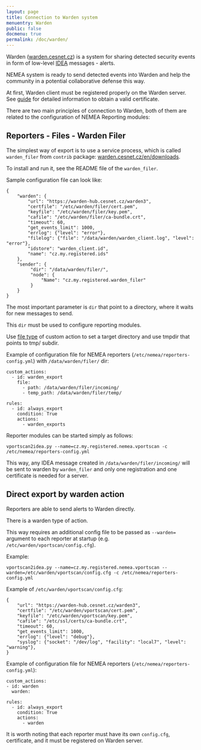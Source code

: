 ```yaml
---
layout: page
title: Connection to Warden system
menuentry: Warden
public: false
docmenu: true
permalink: /doc/warden/
---
```


Warden ([warden.cesnet.cz](https://warden.cesnet.cz//en/index)) is a system for
sharing detected security events in form of low-level [IDEA](idea.cesnet.cz)
messages - alerts.

NEMEA system is ready to send detected events into Warden and help the community in a potential collaborative defense this way.

At first, Warden client must be registered properly on the Warden server.  See
[guide](https://warden.cesnet.cz/en/participation) for detailed information to
obtain a valid certificate.

There are two main principles of connection to Warden, both of them are related to the configuration of NEMEA Reporting modules:

## Reporters - Files - Warden Filer

The simplest way of export is to use a service process, which is called `warden_filer` from `contrib` package: [warden.cesnet.cz/en/downloads](https://warden.cesnet.cz/en/downloads).

To install and run it, see the README file of the `warden_filer`.

Sample configuration file can look like:

```
{
    "warden": {
        "url": "https://warden-hub.cesnet.cz/warden3",
        "certfile": "/etc/warden/filer/cert.pem",
        "keyfile": "/etc/warden/filer/key.pem",
        "cafile": "/etc/warden/filer/ca-bundle.crt",
        "timeout": 60,
        "get_events_limit": 1000,
        "errlog": {"level": "error"},
        "filelog": {"file": "/data/warden/warden_client.log", "level": "error"},
        "idstore": "warden_client.id",
        "name": "cz.my.registered.ids"
    },
    "sender": {
         "dir": "/data/warden/filer/",
         "node": {
             "Name": "cz.my.registered.warden_filer"
         }
    }
}
```

The most important parameter is `dir` that point to a directory, where it waits for new messages to send.

This `dir` must be used to configure reporting modules.

Use [file type](/reporting/#file) of custom action to set a target directory and use tmpdir that points to tmp/ subdir.

Example of configuration file for NEMEA reporters (`/etc/nemea/reporters-config.yml`) with `/data/warden/filer/` dir:

```
custom_actions:
  - id: warden_export
    file:
      - path: /data/warden/filer/incoming/
      - temp_path: /data/warden/filer/temp/

rules:
  - id: always_export
    condition: True
    actions:
      - warden_exports
```

Reporter modules can be started simply as follows:

```
vportscan2idea.py --name=cz.my.registered.nemea.vportscan -c /etc/nemea/reporters-config.yml
```


This way, any IDEA message created in `/data/warden/filer/incoming/` will be sent to warden by `warden_filer` and only one registration and one certificate is needed for a server.

## Direct export by warden action

Reporters are able to send alerts to Warden directly.

There is a warden type of action.

This way requires an additional config file to be passed as `--warden=` argument to each reporter at startup (e.g. `/etc/warden/vportscan/config.cfg`).

Example:

```
vportscan2idea.py --name=cz.my.registered.nemea.vportscan --warden=/etc/warden/vportscan/config.cfg -c /etc/nemea/reporters-config.yml
```

Example of `/etc/warden/vportscan/config.cfg`:

```
{
    "url": "https://warden-hub.cesnet.cz/warden3",
    "certfile": "/etc/warden/vportscan/cert.pem",
    "keyfile": "/etc/warden/vportscan/key.pem",
    "cafile": "/etc/ssl/certs/ca-bundle.crt",
    "timeout": 60,
    "get_events_limit": 1000,
    "errlog": {"level": "debug"},
    "syslog": {"socket": "/dev/log", "facility": "local7", "level": "warning"},
}
```

Example of configuration file for NEMEA reporters (`/etc/nemea/reporters-config.yml`):

```
custom_actions:
- id: warden
  warden:

rules:
  - id: always_export
    condition: True
    actions:
      - warden
```

It is worth noting that each reporter must have its own `config.cfg`, certificate, and it must be registered on Warden server.

